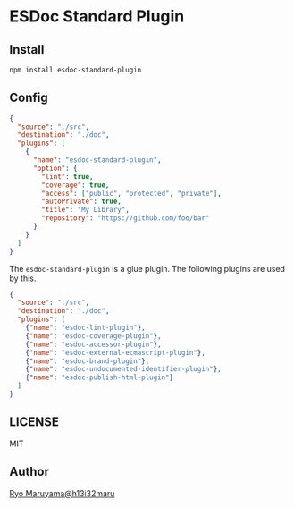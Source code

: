 # ESDoc Standard Plugin
## Install
```bash
npm install esdoc-standard-plugin
```

## Config
```json
{
  "source": "./src",
  "destination": "./doc",
  "plugins": [
    {
      "name": "esdoc-standard-plugin",
      "option": {
        "lint": true,
        "coverage": true,
        "access": ["public", "protected", "private"],
        "autoPrivate": true,
        "title": "My Library",
        "repository": "https://github.com/foo/bar"
      }
    }
  ]
}
```

The `esdoc-standard-plugin` is a glue plugin. The following plugins are used by this.
```json
{
  "source": "./src",
  "destination": "./doc",
  "plugins": [
    {"name": "esdoc-lint-plugin"},
    {"name": "esdoc-coverage-plugin"},
    {"name": "esdoc-accessor-plugin"},
    {"name": "esdoc-external-ecmascript-plugin"},
    {"name": "esdoc-brand-plugin"},
    {"name": "esdoc-undocumented-identifier-plugin"},
    {"name": "esdoc-publish-html-plugin"}
  ]
}
```

## LICENSE
MIT

## Author
[Ryo Maruyama@h13i32maru](https://github.com/h13i32maru)
